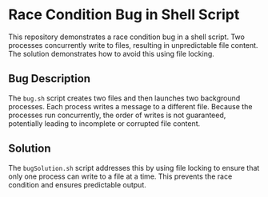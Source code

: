 # Race Condition Bug in Shell Script

This repository demonstrates a race condition bug in a shell script.  Two processes concurrently write to files, resulting in unpredictable file content. The solution demonstrates how to avoid this using file locking.

## Bug Description

The `bug.sh` script creates two files and then launches two background processes. Each process writes a message to a different file.  Because the processes run concurrently, the order of writes is not guaranteed, potentially leading to incomplete or corrupted file content. 

## Solution

The `bugSolution.sh` script addresses this by using file locking to ensure that only one process can write to a file at a time. This prevents the race condition and ensures predictable output.